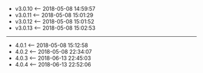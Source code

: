 - v3.0.10 <-- 2018-05-08 14:59:57
- v3.0.11 <-- 2018-05-08 15:01:29
- v3.0.12 <-- 2018-05-08 15:01:52
- v3.0.13 <-- 2018-05-08 15:02:53

--- 
- 4.0.1 <-- 2018-05-08 15:12:58
- 4.0.2 <-- 2018-05-08 22:34:07
- 4.0.3 <-- 2018-06-13 22:45:03
- 4.0.4 <-- 2018-06-13 22:52:06
